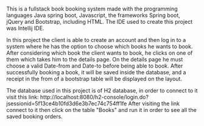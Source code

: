 This is a fullstack book booking system made with the programming languages Java spring boot, Javascript, the frameworks Spring boot, jQuery and Bootstrap, including HTML. 
The IDE used to create this project was Intellij IDE.

In this project the client is able to create an account and then log in to a system where he has the option to choose which books he wants to book.
After considering which book the client wants to book, he clicks on one of them which takes him to the details page. On the details page he must choose a valid Date-from and Date-to before being able to book. After successfully booking a book, it will be saved inside the database, and a receipt in the from of a 
bootstrap table will be displayed on the layout. 

The database used in this project is of H2 database, in order to connect to it visit this link: http://localhost:8080/h2-console/login.do?jsessionid=5f13ce4b10fd3d6e3b7ec74c754ff1fe 
After visiting the link connect to it then click on the table "Books" and run it in order to see all the saved booking orders.
